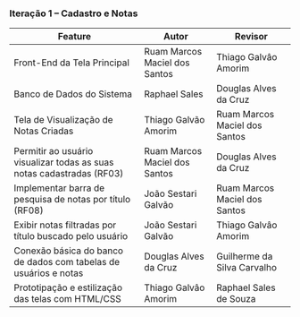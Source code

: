 ### Iteração 1 – Cadastro e Notas

| Feature                                                                                         | Autor                          | Revisor                        |
|--------------------------------------------------------------------------------------------------|--------------------------------|--------------------------------|
| Front-End da Tela Principal                                                                                       | Ruam Marcos Maciel dos Santos           | Thiago Galvâo Amorim    |
| Banco de Dados do Sistema                                                                      | Raphael Sales  | Douglas Alves da Cruz          |
| Tela de Visualização de Notas Criadas                                                            | Thiago Galvão Amorim    | Ruam Marcos Maciel dos Santos  |
| Permitir ao usuário visualizar todas as suas notas cadastradas (RF03)                            | Ruam Marcos Maciel dos Santos  | Douglas Alves da Cruz          |
| Implementar barra de pesquisa de notas por título (RF08)                                         | João Sestari Galvão    | Ruam Marcos Maciel dos Santos            |
| Exibir notas filtradas por título buscado pelo usuário                                           | João Sestari Galvão        | Thiago Galvâo Amorim           |
| Conexão básica do banco de dados com tabelas de usuários e notas                               | Douglas Alves da Cruz          | Guilherme da Silva Carvalho    |
| Prototipação e estilização das telas com HTML/CSS                                                | Thiago Galvâo Amorim           | Raphael Sales de Souza         |
